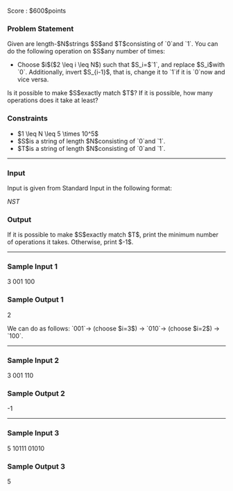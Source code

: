 
<div>

<span>

<span>

<p>
Score : $600$points
</p>

<div>

<section>

### **Problem Statement**

<p>
Given are length-$N$strings $S$and $T$consisting of `0`and `1`.
You can do the following operation on $S$any number of times:
</p>

<ul>

<li>
Choose $i$($2 \leq i \leq N$) such that $S_i=$`1`, and replace $S_i$with `0`.
Additionally, invert $S_{i-1}$, that is, change it to `1`if it is `0`now and vice versa.
</li>

</ul>

<p>
Is it possible to make $S$exactly match $T$?
If it is possible, how many operations does it take at least?
</p>

</section>

</div>

<div>

<section>

### **Constraints**

<ul>

<li>
$1 \leq N \leq 5 \times 10^5$
</li>

<li>
$S$is a string of length $N$consisting of `0`and `1`.
</li>

<li>
$T$is a string of length $N$consisting of `0`and `1`.
</li>

</ul>

</section>

</div>

---

<div>

<div>

<section>

### **Input**

<p>
Input is given from Standard Input in the following format:
</p>

<div>

$N$$S$$T$
</div>

</section>

</div>

<div>

<section>

### **Output**

<p>
If it is possible to make $S$exactly match $T$, print the minimum number of operations it takes.
Otherwise, print $-1$.
</p>

</section>

</div>

</div>

---

<div>

<section>

### **Sample Input 1**

<div>

3
001
100

</div>

</section>

</div>

<div>

<section>

### **Sample Output 1**

<div>

2

</div>

<p>
We can do as follows: `001`→ (choose $i=3$) → `010`→ (choose $i=2$) → `100`.
</p>

</section>

</div>

---

<div>

<section>

### **Sample Input 2**

<div>

3
001
110

</div>

</section>

</div>

<div>

<section>

### **Sample Output 2**

<div>

-1

</div>

</section>

</div>

---

<div>

<section>

### **Sample Input 3**

<div>

5
10111
01010

</div>

</section>

</div>

<div>

<section>

### **Sample Output 3**

<div>

5

</div>

</section>

</div>

</span>

</span>

</div>

